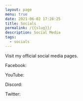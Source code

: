 ```yaml
---
layout: page
menu: true
date: 2021-06-02 17:28:25
title: Socials
permalink: /{{slug}}/
description: Social Media
tags:
  - socials
---
```

Visit my official social media pages.

Facebook:

YouTube:

Discord:

Twitter: